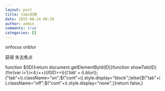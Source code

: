 ```yaml
---
layout: post
title: tabs切换
date: 2015-08-24 08:39
author: admin
comments: true
categories: []
---
```

onfocus onblur

获得 失去焦点

function $(ID){return document.getElementById(ID)}function showTab(ID){for(var i=1;i&lt;4;i++){if(ID==i){$('tab'+i).blur();$("tab"+i).className="on";$("cont"+i).style.display="block";}else{$("tab"+i).className="off";$("cont"+i).style.display="none";}}return false;}
